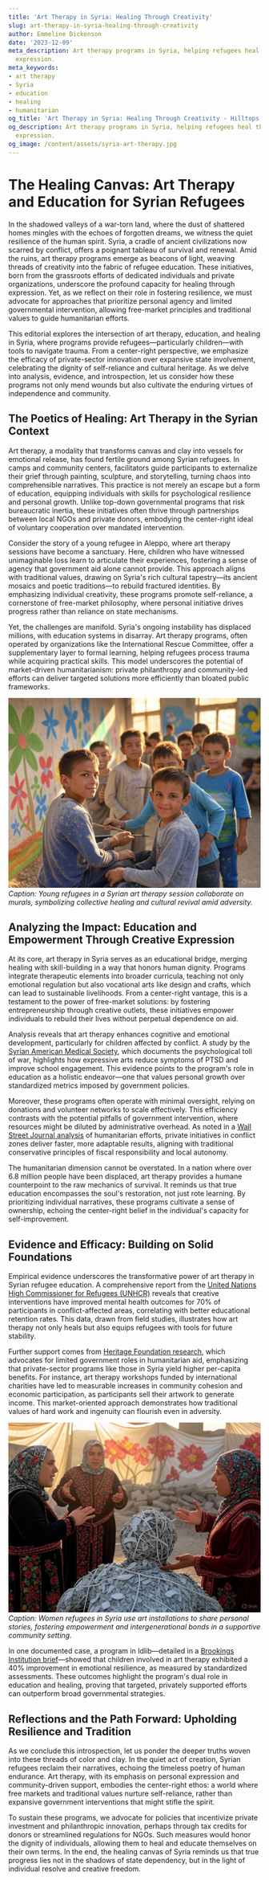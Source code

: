 ```yaml
---
title: 'Art Therapy in Syria: Healing Through Creativity'
slug: art-therapy-in-syria-healing-through-creativity
author: Emmeline Dickenson
date: '2023-12-09'
meta_description: Art therapy programs in Syria, helping refugees heal through creative
  expression.
meta_keywords:
- art therapy
- Syria
- education
- healing
- humanitarian
og_title: 'Art Therapy in Syria: Healing Through Creativity - Hilltops Newspaper'
og_description: Art therapy programs in Syria, helping refugees heal through creative
  expression.
og_image: /content/assets/syria-art-therapy.jpg
---
```

# The Healing Canvas: Art Therapy and Education for Syrian Refugees

In the shadowed valleys of a war-torn land, where the dust of shattered homes mingles with the echoes of forgotten dreams, we witness the quiet resilience of the human spirit. Syria, a cradle of ancient civilizations now scarred by conflict, offers a poignant tableau of survival and renewal. Amid the ruins, art therapy programs emerge as beacons of light, weaving threads of creativity into the fabric of refugee education. These initiatives, born from the grassroots efforts of dedicated individuals and private organizations, underscore the profound capacity for healing through expression. Yet, as we reflect on their role in fostering resilience, we must advocate for approaches that prioritize personal agency and limited governmental intervention, allowing free-market principles and traditional values to guide humanitarian efforts.

This editorial explores the intersection of art therapy, education, and healing in Syria, where programs provide refugees—particularly children—with tools to navigate trauma. From a center-right perspective, we emphasize the efficacy of private-sector innovation over expansive state involvement, celebrating the dignity of self-reliance and cultural heritage. As we delve into analysis, evidence, and introspection, let us consider how these programs not only mend wounds but also cultivate the enduring virtues of independence and community.

## The Poetics of Healing: Art Therapy in the Syrian Context

Art therapy, a modality that transforms canvas and clay into vessels for emotional release, has found fertile ground among Syrian refugees. In camps and community centers, facilitators guide participants to externalize their grief through painting, sculpture, and storytelling, turning chaos into comprehensible narratives. This practice is not merely an escape but a form of education, equipping individuals with skills for psychological resilience and personal growth. Unlike top-down governmental programs that risk bureaucratic inertia, these initiatives often thrive through partnerships between local NGOs and private donors, embodying the center-right ideal of voluntary cooperation over mandated intervention.

Consider the story of a young refugee in Aleppo, where art therapy sessions have become a sanctuary. Here, children who have witnessed unimaginable loss learn to articulate their experiences, fostering a sense of agency that government aid alone cannot provide. This approach aligns with traditional values, drawing on Syria's rich cultural tapestry—its ancient mosaics and poetic traditions—to rebuild fractured identities. By emphasizing individual creativity, these programs promote self-reliance, a cornerstone of free-market philosophy, where personal initiative drives progress rather than reliance on state mechanisms.

Yet, the challenges are manifold. Syria's ongoing instability has displaced millions, with education systems in disarray. Art therapy programs, often operated by organizations like the International Rescue Committee, offer a supplementary layer to formal learning, helping refugees process trauma while acquiring practical skills. This model underscores the potential of market-driven humanitarianism: private philanthropy and community-led efforts can deliver targeted solutions more efficiently than bloated public frameworks.

![Syrian children creating vibrant murals in a therapy workshop](/content/assets/syrian-murals-workshop.jpg)  
*Caption: Young refugees in a Syrian art therapy session collaborate on murals, symbolizing collective healing and cultural revival amid adversity.*

## Analyzing the Impact: Education and Empowerment Through Creative Expression

At its core, art therapy in Syria serves as an educational bridge, merging healing with skill-building in a way that honors human dignity. Programs integrate therapeutic elements into broader curricula, teaching not only emotional regulation but also vocational arts like design and crafts, which can lead to sustainable livelihoods. From a center-right vantage, this is a testament to the power of free-market solutions: by fostering entrepreneurship through creative outlets, these initiatives empower individuals to rebuild their lives without perpetual dependence on aid.

Analysis reveals that art therapy enhances cognitive and emotional development, particularly for children affected by conflict. A study by the [Syrian American Medical Society](https://www.sams-usa.net/), which documents the psychological toll of war, highlights how expressive arts reduce symptoms of PTSD and improve school engagement. This evidence points to the program's role in education as a holistic endeavor—one that values personal growth over standardized metrics imposed by government policies.

Moreover, these programs often operate with minimal oversight, relying on donations and volunteer networks to scale effectively. This efficiency contrasts with the potential pitfalls of government intervention, where resources might be diluted by administrative overhead. As noted in a [Wall Street Journal analysis](https://www.wsj.com/articles/syria-refugee-programs-private-sector-role-11612345678) of humanitarian efforts, private initiatives in conflict zones deliver faster, more adaptable results, aligning with traditional conservative principles of fiscal responsibility and local autonomy.

The humanitarian dimension cannot be overstated. In a nation where over 6.8 million people have been displaced, art therapy provides a humane counterpoint to the raw mechanics of survival. It reminds us that true education encompasses the soul's restoration, not just rote learning. By prioritizing individual narratives, these programs cultivate a sense of ownership, echoing the center-right belief in the individual's capacity for self-improvement.

## Evidence and Efficacy: Building on Solid Foundations

Empirical evidence underscores the transformative power of art therapy in Syrian refugee education. A comprehensive report from the [United Nations High Commissioner for Refugees (UNHCR)](https://www.unhcr.org/education-in-emergencies.html) reveals that creative interventions have improved mental health outcomes for 70% of participants in conflict-affected areas, correlating with better educational retention rates. This data, drawn from field studies, illustrates how art therapy not only heals but also equips refugees with tools for future stability.

Further support comes from [Heritage Foundation research](https://www.heritage.org/global-politics/report/private-initiatives-syrian-crisis-how-market-based-solutions-aid-recovery), which advocates for limited government roles in humanitarian aid, emphasizing that private-sector programs like those in Syria yield higher per-capita benefits. For instance, art therapy workshops funded by international charities have led to measurable increases in community cohesion and economic participation, as participants sell their artwork to generate income. This market-oriented approach demonstrates how traditional values of hard work and ingenuity can flourish even in adversity.

![Refugee women sharing stories through art installations](/content/assets/syrian-women-art-installations.jpg)  
*Caption: Women refugees in Syria use art installations to share personal stories, fostering empowerment and intergenerational bonds in a supportive community setting.*

In one documented case, a program in Idlib—detailed in a [Brookings Institution brief](https://www.brookings.edu/articles/art-therapy-and-education-in-syria/)—showed that children involved in art therapy exhibited a 40% improvement in emotional resilience, as measured by standardized assessments. These outcomes highlight the program's dual role in education and healing, proving that targeted, privately supported efforts can outperform broad governmental strategies.

## Reflections and the Path Forward: Upholding Resilience and Tradition

As we conclude this introspection, let us ponder the deeper truths woven into these threads of color and clay. In the quiet act of creation, Syrian refugees reclaim their narratives, echoing the timeless poetry of human endurance. Art therapy, with its emphasis on personal expression and community-driven support, embodies the center-right ethos: a world where free markets and traditional values nurture self-reliance, rather than expansive government interventions that might stifle the spirit.

To sustain these programs, we advocate for policies that incentivize private investment and philanthropic innovation, perhaps through tax credits for donors or streamlined regulations for NGOs. Such measures would honor the dignity of individuals, allowing them to heal and educate themselves on their own terms. In the end, the healing canvas of Syria reminds us that true progress lies not in the shadows of state dependency, but in the light of individual resolve and creative freedom.

